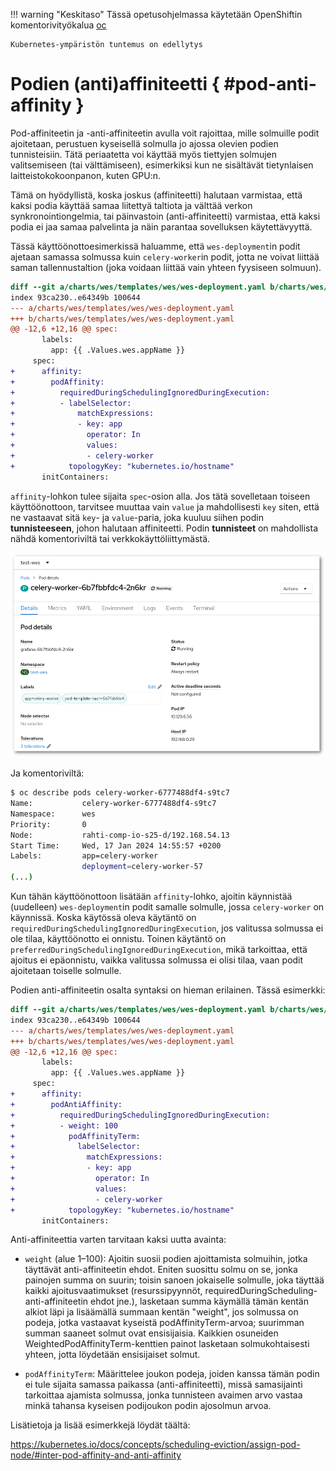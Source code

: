 !!! warning "Keskitaso"
    Tässä opetusohjelmassa käytetään OpenShiftin komentorivityökalua [oc](../usage/cli.md)

    Kubernetes-ympäristön tuntemus on edellytys

# Podien (anti)affiniteetti { #pod-anti-affinity }

Pod-affiniteetin ja -anti-affiniteetin avulla voit rajoittaa, mille solmuille podit ajoitetaan, perustuen kyseisellä solmulla jo ajossa olevien podien tunnisteisiin. Tätä periaatetta voi käyttää myös tiettyjen solmujen valitsemiseen (tai välttämiseen), esimerkiksi kun ne sisältävät tietynlaisen laitteistokokoonpanon, kuten GPU:n.

Tämä on hyödyllistä, koska joskus (affiniteetti) halutaan varmistaa, että kaksi podia käyttää samaa liitettyä taltiota ja välttää verkon synkronointiongelmia, tai päinvastoin (anti-affiniteetti) varmistaa, että kaksi podia ei jaa samaa palvelinta ja näin parantaa sovelluksen käytettävyyttä.

Tässä käyttöönottoesimerkissä haluamme, että `wes-deployment`in podit ajetaan samassa solmussa kuin `celery-worker`in podit, jotta ne voivat liittää saman tallennustaltion (joka voidaan liittää vain yhteen fyysiseen solmuun).

```diff
diff --git a/charts/wes/templates/wes/wes-deployment.yaml b/charts/wes/templates/wes/wes-deployment.yaml
index 93ca230..e64349b 100644
--- a/charts/wes/templates/wes/wes-deployment.yaml
+++ b/charts/wes/templates/wes/wes-deployment.yaml
@@ -12,6 +12,16 @@ spec:
       labels:
         app: {{ .Values.wes.appName }}
     spec:
+      affinity:
+        podAffinity:
+          requiredDuringSchedulingIgnoredDuringExecution:
+          - labelSelector:
+              matchExpressions:
+              - key: app
+                operator: In
+                values:
+                - celery-worker
+            topologyKey: "kubernetes.io/hostname"
       initContainers:
```

`affinity`-lohkon tulee sijaita `spec`-osion alla. Jos tätä sovelletaan toiseen käyttöönottoon, tarvitsee muuttaa vain `value` ja mahdollisesti `key` siten, että ne vastaavat sitä `key`- ja `value`-paria, joka kuuluu siihen podin **tunnisteeseen**, johon halutaan affiniteetti. Podin **tunnisteet** on mahdollista nähdä komentoriviltä tai verkkokäyttöliittymästä.

![Tunnisteet](../../img/celery-worker.png)

Ja komentoriviltä:

```sh
$ oc describe pods celery-worker-6777488df4-s9tc7
Name:           celery-worker-6777488df4-s9tc7
Namespace:      wes
Priority:       0
Node:           rahti-comp-io-s25-d/192.168.54.13
Start Time:     Wed, 17 Jan 2024 14:55:57 +0200
Labels:         app=celery-worker
                deployment=celery-worker-57
(...)
```

Kun tähän käyttöönottoon lisätään `affinity`-lohko, ajoitin käynnistää (uudelleen) `wes-deployment`in podit samalle solmulle, jossa `celery-worker` on käynnissä. Koska käytössä oleva käytäntö on `requiredDuringSchedulingIgnoredDuringExecution`, jos valitussa solmussa ei ole tilaa, käyttöönotto ei onnistu. Toinen käytäntö on `preferredDuringSchedulingIgnoredDuringExecution`, mikä tarkoittaa, että ajoitus ei epäonnistu, vaikka valitussa solmussa ei olisi tilaa, vaan podit ajoitetaan toiselle solmulle.

Podien anti-affiniteetin osalta syntaksi on hieman erilainen. Tässä esimerkki:

```diff
diff --git a/charts/wes/templates/wes/wes-deployment.yaml b/charts/wes/templates/wes/wes-deployment.yaml
index 93ca230..e64349b 100644
--- a/charts/wes/templates/wes/wes-deployment.yaml
+++ b/charts/wes/templates/wes/wes-deployment.yaml
@@ -12,6 +12,16 @@ spec:
       labels:
         app: {{ .Values.wes.appName }}
     spec:
+      affinity:
+        podAntiAffinity:
+          requiredDuringSchedulingIgnoredDuringExecution:
+          - weight: 100
+            podAffinityTerm:
+              labelSelector:
+                matchExpressions:
+                - key: app
+                  operator: In
+                  values:
+                  - celery-worker
+            topologyKey: "kubernetes.io/hostname"
       initContainers:
```

Anti-affiniteettia varten tarvitaan kaksi uutta avainta:

- `weight` (alue 1–100): Ajoitin suosii podien ajoittamista solmuihin, jotka täyttävät anti-affiniteetin ehdot. Eniten suosittu solmu on se, jonka painojen summa on suurin; toisin sanoen jokaiselle solmulle, joka täyttää kaikki ajoitusvaatimukset (resurssipyynnöt, requiredDuringScheduling-anti-affiniteetin ehdot jne.), lasketaan summa käymällä tämän kentän alkiot läpi ja lisäämällä summaan kentän "weight", jos solmussa on podeja, jotka vastaavat kyseistä podAffinityTerm-arvoa; suurimman summan saaneet solmut ovat ensisijaisia. Kaikkien osuneiden WeightedPodAffinityTerm-kenttien painot lasketaan solmukohtaisesti yhteen, jotta löydetään ensisijaiset solmut.

- `podAffinityTerm`: Määrittelee joukon podeja, joiden kanssa tämän podin ei tule sijaita samassa paikassa (anti-affiniteetti), missä samasijainti tarkoittaa ajamista solmussa, jonka tunnisteen avaimen <topologyKey> arvo vastaa minkä tahansa kyseisen podijoukon podin ajosolmun arvoa.

Lisätietoja ja lisää esimerkkejä löydät täältä:

<https://kubernetes.io/docs/concepts/scheduling-eviction/assign-pod-node/#inter-pod-affinity-and-anti-affinity>